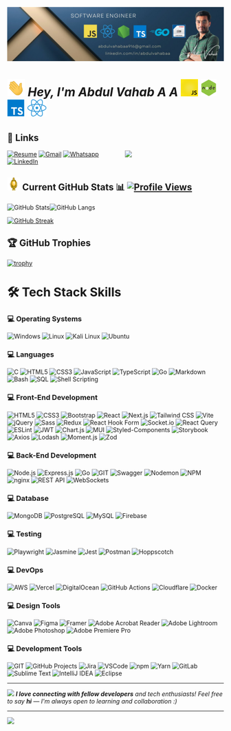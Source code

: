 
<img src="images/Github banner no pic.jpg" >

# <img src="animated/hands.gif" height="40" /> ***Hey, I'm Abdul Vahab A A*** <img src="animated/javascript.gif" height="40" /> <img src="animated/node.gif" height="40" /> <img src="svgs/logo-typescript.svg" height="40" /> <img src="images/react.png" style="height: 40px;" />


## 🔗 Links
<img align='right' src="https://media.giphy.com/media/M9gbBd9nbDrOTu1Mqx/giphy.gif" width="230">



[![Resume](https://img.shields.io/badge/Resume-%239146FF.svg?logo=read-the-docs&logoColor=white)](https://drive.google.com/file/d/1rQ1TG_9zv9Ij7PuopyuBUFp5FCMREm4D/view?usp=sharing) [![Gmail](https://img.shields.io/badge/Gmail-%23FF4500.svg?logo=Gmail&logoColor=white)](mailto:abdulvahabaa916@gmail.com)  [![Whatsapp](https://img.shields.io/badge/-WhatsApp-green?logo=WhatsApp&logoColor=white)](https://wa.me/+9747733770) [![LinkedIn](https://img.shields.io/badge/LinkedIn-%230077B5.svg?logo=linkedin&logoColor=white)](https://www.linkedin.com/in/abdulvahabaa) 
<!-- [![LeetCode](https://img.shields.io/badge/LeetCode-FE7A16.svg?logo=leetcode&logoColor=white)](https://leetcode.com/u/abdulvahabaa/) -->


## <img src="animated/light_5.gif" height="30px" /> Current GitHub Stats  📊 [![Profile Views](https://visitcountpro.netlify.app/api?id=abdulvahabaa&pretty=true)](https://visitcount.itsvg.in) 

![GitHub Stats](https://github-readme-stats.vercel.app/api?username=abdulvahabaa&show_icons=true&theme=radical)![GitHub Langs](https://github-readme-stats.vercel.app/api/top-langs/?username=abdulvahabaa&layout=compact&theme=blue-green)

[![GitHub Streak](https://github-readme-streak-stats.herokuapp.com?user=abdulvahabaa&theme=blueberry&date_format=M%20j%5B%2C%20Y%5D)](https://git.io/streak-stats)

## 🏆 GitHub Trophies

[![trophy](https://github-profile-trophy.vercel.app/?username=abdulvahabaa&theme=nord&column=7)](https://github.com/ryo-ma/github-profile-trophy)

# 🛠️ Tech Stack Skills

### 💻 Operating Systems

![Windows](https://img.shields.io/badge/windows-%230769AD.svg?style=for-the-badge&logo=windows&logoColor=white)
![Linux](https://img.shields.io/badge/Linux-%2307405e.svg?style=for-the-badge&logo=Linux&logoColor=white)
![Kali Linux](https://img.shields.io/badge/Kali_linux-%23404d59.svg?style=for-the-badge&logo=Kalilinux&logoColor=white)
![Ubuntu](https://img.shields.io/badge/ubuntu-%23E34F26.svg?style=for-the-badge&logo=ubuntu&logoColor=white)

### 💻 Languages

![C](https://img.shields.io/badge/C-%2300599C.svg?style=for-the-badge&logo=c&logoColor=white)
![HTML5](https://img.shields.io/badge/HTML5-%23E34F26.svg?style=for-the-badge&logo=html5&logoColor=white)
![CSS3](https://img.shields.io/badge/CSS3-%231572B6.svg?style=for-the-badge&logo=css3&logoColor=white)
![JavaScript](https://img.shields.io/badge/JavaScript-%23F7DF1E.svg?style=for-the-badge&logo=javascript&logoColor=black)
![TypeScript](https://img.shields.io/badge/TypeScript-%23007ACC.svg?style=for-the-badge&logo=typescript&logoColor=white)
![Go](https://img.shields.io/badge/Go-%2300ADD8.svg?style=for-the-badge&logo=go&logoColor=white)
![Markdown](https://img.shields.io/badge/Markdown-%23000000.svg?style=for-the-badge&logo=markdown&logoColor=white)
![Bash](https://img.shields.io/badge/Bash-%234EAA25.svg?style=for-the-badge&logo=gnu-bash&logoColor=white)
![SQL](https://img.shields.io/badge/SQL-%2300C1D4.svg?style=for-the-badge&logo=sql&logoColor=white)
![Shell Scripting](https://img.shields.io/badge/Shell_Scripting-%234EAA25.svg?style=for-the-badge&logo=gnu-bash&logoColor=white)

### 💻 Front-End Development

![HTML5](https://img.shields.io/badge/HTML5-%23E34F26.svg?style=for-the-badge&logo=html5&logoColor=white)
![CSS3](https://img.shields.io/badge/CSS3-%231572B6.svg?style=for-the-badge&logo=css3&logoColor=white)
![Bootstrap](https://img.shields.io/badge/Bootstrap-%237952B3.svg?style=for-the-badge&logo=bootstrap&logoColor=white)
![React](https://img.shields.io/badge/React-%2361DAFB.svg?style=for-the-badge&logo=react&logoColor=black)
![Next.js](https://img.shields.io/badge/Next.js-%23000000.svg?style=for-the-badge&logo=nextdotjs&logoColor=white)
![Tailwind CSS](https://img.shields.io/badge/Tailwind_CSS-%2306B6D4.svg?style=for-the-badge&logo=tailwindcss&logoColor=white)
![Vite](https://img.shields.io/badge/Vite-%23646CFF.svg?style=for-the-badge&logo=vite&logoColor=white)
![jQuery](https://img.shields.io/badge/jQuery-%230769AD.svg?style=for-the-badge&logo=jquery&logoColor=white)
![Sass](https://img.shields.io/badge/Sass-%23CC6699.svg?style=for-the-badge&logo=sass&logoColor=white)
![Redux](https://img.shields.io/badge/Redux-%23764ABC.svg?style=for-the-badge&logo=redux&logoColor=white)
![React Hook Form](https://img.shields.io/badge/React_Hook_Form-%23EC5990.svg?style=for-the-badge&logo=reacthookform&logoColor=white)
![Socket.io](https://img.shields.io/badge/Socket.io-%23010101.svg?style=for-the-badge&logo=socketdotio&logoColor=white)
![React Query](https://img.shields.io/badge/React_Query-%23FF4154.svg?style=for-the-badge&logo=reactquery&logoColor=white)
![ESLint](https://img.shields.io/badge/ESLint-%234B32C3.svg?style=for-the-badge&logo=eslint&logoColor=white)
![JWT](https://img.shields.io/badge/JWT-%23000000.svg?style=for-the-badge&logo=jsonwebtokens&logoColor=white)
![Chart.js](https://img.shields.io/badge/Chart.js-%23FF6384.svg?style=for-the-badge&logo=chartdotjs&logoColor=white)
![MUI](https://img.shields.io/badge/MUI-%230081CB.svg?style=for-the-badge&logo=mui&logoColor=white)
![Styled-Components](https://img.shields.io/badge/Styled_Components-%23DB7093.svg?style=for-the-badge&logo=styled-components&logoColor=white)
![Storybook](https://img.shields.io/badge/Storybook-%23FF4785.svg?style=for-the-badge&logo=storybook&logoColor=white)
![Axios](https://img.shields.io/badge/Axios-%235A29E4.svg?style=for-the-badge&logo=axios&logoColor=white)
![Lodash](https://img.shields.io/badge/Lodash-%23273230.svg?style=for-the-badge&logo=lodash&logoColor=white)
![Moment.js](https://img.shields.io/badge/Moment.js-%23000000.svg?style=for-the-badge&logo=momentdotjs&logoColor=white)
![Zod](https://img.shields.io/badge/Zod-%237952B3.svg?style=for-the-badge&logo=Zod&logoColor=white)

### 💻 Back-End Development

![Node.js](https://img.shields.io/badge/Node.js-%23339933.svg?style=for-the-badge&logo=nodedotjs&logoColor=white)
![Express.js](https://img.shields.io/badge/Express.js-%23000000.svg?style=for-the-badge&logo=express&logoColor=white)
![Go](https://img.shields.io/badge/Go-%2300ADD8.svg?style=for-the-badge&logo=go&logoColor=white)
![GIT](https://img.shields.io/badge/git-%23E34F26.svg?style=for-the-badge&logo=git&logoColor=white)
![Swagger](https://img.shields.io/badge/Swagger-%2385EA2D.svg?style=for-the-badge&logo=swagger&logoColor=black)
![Nodemon](https://img.shields.io/badge/Nodemon-%2376D04B.svg?style=for-the-badge&logo=nodemon&logoColor=white)
![NPM](https://img.shields.io/badge/NPM-%23CB3837.svg?style=for-the-badge&logo=npm&logoColor=white)
![nginx](https://img.shields.io/badge/nginx-%23009639.svg?style=for-the-badge&logo=nginx&logoColor=white)
![REST API](https://img.shields.io/badge/REST_API-%23000000.svg?style=for-the-badge&logo=rest-api&logoColor=white)
![WebSockets](https://img.shields.io/badge/WebSockets-%234095F6.svg?style=for-the-badge&logo=websockets&logoColor=white)
<!-- ![Laravel](https://img.shields.io/badge/Laravel-%23FF2D20.svg?style=for-the-badge&logo=laravel&logoColor=white)
![ASP.NET](https://img.shields.io/badge/ASP.NET-%2300515A.svg?style=for-the-badge&logo=dotnet&logoColor=white)
![GraphQL](https://img.shields.io/badge/GraphQL-%23E10098.svg?style=for-the-badge&logo=graphql&logoColor=white) -->

### 💻 Database

![MongoDB](https://img.shields.io/badge/MongoDB-%2347A248.svg?style=for-the-badge&logo=mongodb&logoColor=white)
![PostgreSQL](https://img.shields.io/badge/PostgreSQL-%23336791.svg?style=for-the-badge&logo=postgresql&logoColor=white)
![MySQL](https://img.shields.io/badge/MySQL-%234479A1.svg?style=for-the-badge&logo=mysql&logoColor=white)
![Firebase](https://img.shields.io/badge/Firebase-%23FFCA28.svg?style=for-the-badge&logo=firebase&logoColor=black)
<!-- ![SQLite](https://img.shields.io/badge/SQLite-%23003B57.svg?style=for-the-badge&logo=sqlite&logoColor=white)
![Redis](https://img.shields.io/badge/Redis-%23DC382D.svg?style=for-the-badge&logo=redis&logoColor=white)
![Neo4j](https://img.shields.io/badge/Neo4j-%2300A0D1.svg?style=for-the-badge&logo=neo4j&logoColor=white) -->

### 💻 Testing

![Playwright](https://img.shields.io/badge/Playwright-%23004A71.svg?style=for-the-badge&logo=playwright&logoColor=white)
![Jasmine](https://img.shields.io/badge/Jasmine-%238A4182.svg?style=for-the-badge&logo=jasmine&logoColor=white)
![Jest](https://img.shields.io/badge/Jest-%23C21325.svg?style=for-the-badge&logo=jest&logoColor=white)
![Postman](https://img.shields.io/badge/Postman-%23FF6C37.svg?style=for-the-badge&logo=postman&logoColor=white)
![Hoppscotch](https://img.shields.io/badge/Hoppscotch-%23006DFF.svg?style=for-the-badge&logo=hoppscotch&logoColor=white)
<!-- ![Mocha](https://img.shields.io/badge/Mocha-%238D6748.svg?style=for-the-badge&logo=mocha&logoColor=white)
![Chai](https://img.shields.io/badge/Chai-%23A30701.svg?style=for-the-badge&logo=chai&logoColor=white)
![Selenium](https://img.shields.io/badge/Selenium-%2343B02A.svg?style=for-the-badge&logo=selenium&logoColor=white)
![Cucumber](https://img.shields.io/badge/Cucumber-%23327A1E.svg?style=for-the-badge&logo=cucumber&logoColor=white) -->

### 💻 DevOps
![AWS](https://img.shields.io/badge/AWS-%23FFCA28.svg?style=for-the-badge&logo=aws&logoColor=black)
![Vercel](https://img.shields.io/badge/Vercel-%23000000.svg?style=for-the-badge&logo=vercel&logoColor=white)
![DigitalOcean](https://img.shields.io/badge/DigitalOcean-%230080FF.svg?style=for-the-badge&logo=digitalocean&logoColor=white)
![GitHub Actions](https://img.shields.io/badge/GitHub_Actions-%232671E5.svg?style=for-the-badge&logo=githubactions&logoColor=white)
![Cloudflare](https://img.shields.io/badge/Cloudflare-%23F38020.svg?style=for-the-badge&logo=cloudflare&logoColor=white)
![Docker](https://img.shields.io/badge/Docker-%232496ED.svg?style=for-the-badge&logo=docker&logoColor=white)

### 💻 Design Tools

![Canva](https://img.shields.io/badge/Canva-%2300C4CC.svg?style=for-the-badge&logo=canva&logoColor=white)
![Figma](https://img.shields.io/badge/Figma-%23F24E1E.svg?style=for-the-badge&logo=figma&logoColor=white)
![Framer](https://img.shields.io/badge/Framer-%23759CFC.svg?style=for-the-badge&logo=framer&logoColor=black)
![Adobe Acrobat Reader](https://img.shields.io/badge/Adobe_Acrobat_Reader-%23FF0000.svg?style=for-the-badge&logo=adobeacrobatreader&logoColor=white)
![Adobe Lightroom](https://img.shields.io/badge/Adobe_Lightroom-%2331A8FF.svg?style=for-the-badge&logo=adobelightroom&logoColor=white)
![Adobe Photoshop](https://img.shields.io/badge/Adobe_Photoshop-%2331A8FF.svg?style=for-the-badge&logo=adobephotoshop&logoColor=white)
![Adobe Premiere Pro](https://img.shields.io/badge/Adobe_Premiere_Pro-%239999FF.svg?style=for-the-badge&logo=adobepremierepro&logoColor=white)

### 💻 Development Tools

![GIT](https://img.shields.io/badge/git-%23E34F26.svg?style=for-the-badge&logo=git&logoColor=white)
![GitHub Projects](https://img.shields.io/badge/GitHub_Projects-%23000000.svg?style=for-the-badge&logo=github&logoColor=white)
![Jira](https://img.shields.io/badge/Jira-%230052CC.svg?style=for-the-badge&logo=jira&logoColor=white)
![VSCode](https://img.shields.io/badge/VSCode-%23007ACC.svg?style=for-the-badge&logo=visualstudiocode&logoColor=white)
![npm](https://img.shields.io/badge/npm-%23CB3837.svg?style=for-the-badge&logo=npm&logoColor=white)
![Yarn](https://img.shields.io/badge/Yarn-%232C8EBB.svg?style=for-the-badge&logo=yarn&logoColor=white)
![GitLab](https://img.shields.io/badge/GitLab-%23FCA121.svg?style=for-the-badge&logo=gitlab&logoColor=white)
![Sublime Text](https://img.shields.io/badge/Sublime_Text-%23FF9800.svg?style=for-the-badge&logo=sublimetext&logoColor=black)
![IntelliJ IDEA](https://img.shields.io/badge/IntelliJ_IDEA-%23000000.svg?style=for-the-badge&logo=intellijidea&logoColor=white)
![Eclipse](https://img.shields.io/badge/Eclipse-%232C2255.svg?style=for-the-badge&logo=eclipse&logoColor=white)

---
<img src="https://media.giphy.com/media/LnQjpWaON8nhr21vNW/giphy.gif" width="60"> <em><b>I love connecting with fellow developers</b> and tech enthusiasts! Feel free to say <b>hi</b> — I'm always open to learning and collaboration :)</em>

---




<!-- ## 🗂️ Highlight Projects

<a href="https://github.com/Zhenye-Na/DA-RNN">
  <img align="center" src="https://github-readme-stats.vercel.app/api/pin/?username=zhenye-na&repo=DA-RNN&show_icons=true&line_height=27&title_color=6aa6f8&text_color=8a919a&icon_color=6aa6f8&bg_color=22272e" alt="DA-RNN" />
</a>

<a href="https://github.com/Zhenye-Na/crnn-pytorch">
  <img align="center" src="https://github-readme-stats.vercel.app/api/pin/?username=zhenye-na&repo=crnn-pytorch&show_icons=true&line_height=27&title_color=6aa6f8&text_color=8a919a&icon_color=6aa6f8&bg_color=22272e" alt="crnn-pytorch" />
</a> -->

[![](https://visitcountpro.netlify.app/api?id=abdulvahabaa&pretty=true)](https://visitcount.itsvg.in)
